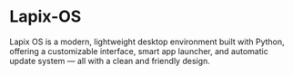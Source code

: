# Lapix-OS
Lapix OS is a modern, lightweight desktop environment built with Python, offering a customizable interface, smart app launcher, and automatic update system — all with a clean and friendly design.
